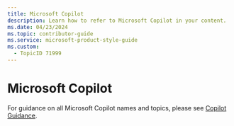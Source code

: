 ```yaml
---
title: Microsoft Copilot
description: Learn how to refer to Microsoft Copilot in your content.
ms.date: 04/23/2024
ms.topic: contributor-guide
ms.service: microsoft-product-style-guide
ms.custom:
  - TopicID 71999
---
```



# Microsoft Copilot

For guidance on all Microsoft Copilot names and topics, please see [Copilot Guidance](~/copilot-guidance/copilot-guidance.md).

